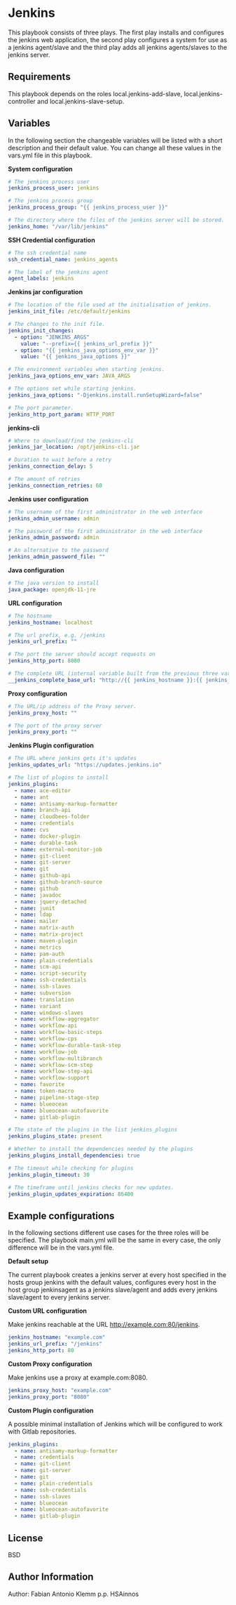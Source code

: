 # Jenkins

This playbook consists of three plays. The first play installs and configures the jenkins web application, the second play configures a system for use as a jenkins agent/slave and the third play adds all jenkins agents/slaves to the jenkins server.

## Requirements

This playbook depends on the roles local.jenkins-add-slave, local.jenkins-controller and local.jenkins-slave-setup.

## Variables

In the following section the changeable variables will be listed with a short description and their default value. You can change all these values in the vars.yml file in this playbook.

**System configuration**

```yaml
# The jenkins process user
jenkins_process_user: jenkins

# The jenkins process group
jenkins_process_group: "{{ jenkins_process_user }}"

# The directory where the files of the jenkins server will be stored.
jenkins_home: "/var/lib/jenkins"
```

**SSH Credential configuration**

```yaml
# The ssh credential name
ssh_credential_name: jenkins_agents

# The label of the jenkins agent
agent_labels: jenkins
```

**Jenkins jar configuration**

```yaml
# The location of the file used at the initialisation of jenkins.
jenkins_init_file: /etc/default/jenkins

# The changes to the init file.
jenkins_init_changes:
  - option: "JENKINS_ARGS"
    value: "--prefix={{ jenkins_url_prefix }}"
  - option: "{{ jenkins_java_options_env_var }}"
    value: "{{ jenkins_java_options }}"

# The environment variables when starting jenkins.
jenkins_java_options_env_var: JAVA_ARGS

# The options set while starting jenkins.
jenkins_java_options: "-Djenkins.install.runSetupWizard=false"

# The port parameter.
jenkins_http_port_param: HTTP_PORT
```

**jenkins-cli**

```yaml
# Where to download/find the jenkins-cli
jenkins_jar_location: /opt/jenkins-cli.jar

# Duration to wait before a retry
jenkins_connection_delay: 5

# The amount of retries
jenkins_connection_retries: 60
```

**Jenkins user configuration**

```yaml
# The username of the first administrator in the web interface
jenkins_admin_username: admin

# The password of the first administrator in the web interface
jenkins_admin_password: admin

# An alternative to the password
jenkins_admin_password_file: ""
```

**Java configuration**

```yaml
# The java version to install
java_package: openjdk-11-jre
```

**URL configuration**

```yaml
# The hostname
jenkins_hostname: localhost

# The url prefix, e.g. /jenkins
jenkins_url_prefix: ""

# The port the server should accept requests on
jenkins_http_port: 8080

# The complete URL (internal variable built from the previous three variables)
__jenkins_complete_base_url: "http://{{ jenkins_hostname }}:{{ jenkins_http_port }}{{ jenkins_url_prefix }}"
```

**Proxy configuration**

```yaml
# The URL/ip address of the Proxy server.
jenkins_proxy_host: ""

# The port of the proxy server
jenkins_proxy_port: ""
```

**Jenkins Plugin configuration**

```yaml
# The URL where jenkins gets it's updates
jenkins_updates_url: "https://updates.jenkins.io"

# The list of plugins to install
jenkins_plugins:
  - name: ace-editor
  - name: ant
  - name: antisamy-markup-formatter
  - name: branch-api
  - name: cloudbees-folder
  - name: credentials
  - name: cvs
  - name: docker-plugin
  - name: durable-task
  - name: external-monitor-job
  - name: git-client
  - name: git-server
  - name: git
  - name: github-api
  - name: github-branch-source
  - name: github
  - name: javadoc
  - name: jquery-detached
  - name: junit
  - name: ldap
  - name: mailer
  - name: matrix-auth
  - name: matrix-project
  - name: maven-plugin
  - name: metrics
  - name: pam-auth
  - name: plain-credentials
  - name: scm-api
  - name: script-security
  - name: ssh-credentials
  - name: ssh-slaves
  - name: subversion
  - name: translation
  - name: variant
  - name: windows-slaves
  - name: workflow-aggregator
  - name: workflow-api
  - name: workflow-basic-steps
  - name: workflow-cps
  - name: workflow-durable-task-step
  - name: workflow-job
  - name: workflow-multibranch
  - name: workflow-scm-step
  - name: workflow-step-api
  - name: workflow-support
  - name: favorite
  - name: token-macro
  - name: pipeline-stage-step
  - name: blueocean
  - name: blueocean-autofavorite
  - name: gitlab-plugin

# The state of the plugins in the list jenkins_plugins
jenkins_plugins_state: present

# Whether to install the dependencies needed by the plugins
jenkins_plugins_install_dependencies: true

# The timeout while checking for plugins
jenkins_plugin_timeout: 30

# The timeframe until jenkins checks for new updates.
jenkins_plugin_updates_expiration: 86400
```

## Example configurations

In the following sections different use cases for the three roles will be specified. The playbook main.yml will be the same in every case, the only difference will be in the vars.yml file.

**Default setup**

The current playbook creates a jenkins server at every host specified in the hosts group jenkins with the default
values, configures every host in the host group jenkinsagent as a jenkins slave/agent and adds every jenkins slave/agent to every jenkins server.

**Custom URL configuration**

Make jenkins reachable at the URL http://example.com:80/jenkins.

```yaml
jenkins_hostname: "example.com"
jenkins_url_prefix: "/jenkins"
jenkins_http_port: 80
```

**Custom Proxy configuration**

Make jenkins use a proxy at example.com:8080.

```yaml
jenkins_proxy_host: "example.com"
jenkins_proxy_port: "8080"
```

**Custom Plugin configuration**

A possible minimal installation of Jenkins which will be configured to work with Gitlab repositories.

```yaml
jenkins_plugins:
  - name: antisamy-markup-formatter
  - name: credentials
  - name: git-client
  - name: git-server
  - name: git
  - name: plain-credentials
  - name: ssh-credentials
  - name: ssh-slaves
  - name: blueocean
  - name: blueocean-autofavorite
  - name: gitlab-plugin
```

## License

BSD

## Author Information

Author: Fabian Antonio Klemm p.p. HSAinnos
